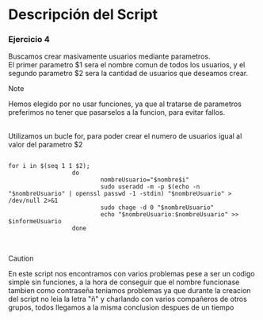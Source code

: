 # Descripción del Script

### Ejercicio 4

Buscamos crear masivamente usuarios mediante parametros.
<br>
El primer parametro $1 sera el nombre comun de todos los usuarios, y el segundo parametro $2 sera la cantidad de usuarios que deseamos crear.
<br>
> [!NOTE]
> Hemos elegido por no usar funciones, ya que al tratarse de parametros preferimos no tener que pasarselos a la funcion, para evitar fallos.
<br>
Utilizamos un bucle for, para poder crear el numero de usuarios igual al valor del parametro $2


````

for i in $(seq 1 1 $2);
                  do
                          nombreUsuario="$nombre$i"
                          sudo useradd -m -p $(echo -n "$nombreUsuario" | openssl passwd -1 -stdin) "$nombreUsuario" > /dev/null 2>&1
                          sudo chage -d 0 "$nombreUsuario"
                          echo "$nombreUsuario:$nombreUsuario" >> $informeUsuario
                  done
````
<br>

> [!CAUTION]
> En este script nos encontramos con varios problemas pese a ser un codigo simple sin funciones, a la hora de conseguir que el nombre funcionase tambien como contraseña teniamos
> problemas ya que durante la creacion del script no leia la letra "ñ" y charlando con varios compañeros de otros grupos, todos llegamos a la misma conclusion despues de un tiempo
